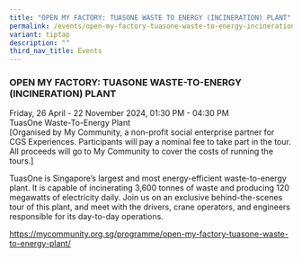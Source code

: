 ```yaml
---
title: "OPEN MY FACTORY: TUASONE WASTE TO ENERGY (INCINERATION) PLANT"
permalink: /events/open-my-factory-tuasone-waste-to-energy-incineration-plant/
variant: tiptap
description: ""
third_nav_title: Events
---
```

<h3>OPEN MY FACTORY: TUASONE WASTE-TO-ENERGY (INCINERATION) PLANT</h3>
<p>Friday, 26 April - 22 November 2024, 01:30 PM - 04:30 PM
<br>TuasOne Waste-To-Energy Plant
<br>[Organised by My Community, a non-profit social enterprise partner for
CGS Experiences. Participants will pay a nominal fee to take part in the
tour. All proceeds will go to My Community to cover the costs of running
the tours.]&nbsp;</p>
<p>TuasOne is Singapore’s largest and most energy-efficient waste-to-energy
plant. It is capable of incinerating 3,600 tonnes of waste and producing
120 megawatts of electricity daily. Join us on an exclusive behind-the-scenes
tour of this plant, and meet with the drivers, crane operators, and engineers
responsible for its day-to-day operations.</p>
<p><a href="https://mycommunity.org.sg/programme/open-my-factory-tuasone-waste-to-energy-plant/" rel="noopener noreferrer nofollow" target="_blank">https://mycommunity.org.sg/programme/open-my-factory-tuasone-waste-to-energy-plant/</a>&nbsp;</p>